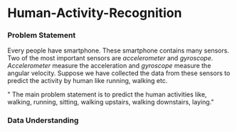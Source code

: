 # Human-Activity-Recognition

### Problem Statement
Every people have smartphone. These smartphone contains many sensors. Two of the most important sensors are *accelerometer* and *gyroscope*.
*Accelerometer* measure the acceleration and *gyroscope* measure the angular velocity. Suppose we have collected the data from these sensors to predict the activity by human like running, walking etc.

" The main problem statement is to predict the human activities like, walking, running, sitting, walking upstairs, walking downstairs, laying."

### Data Understanding
